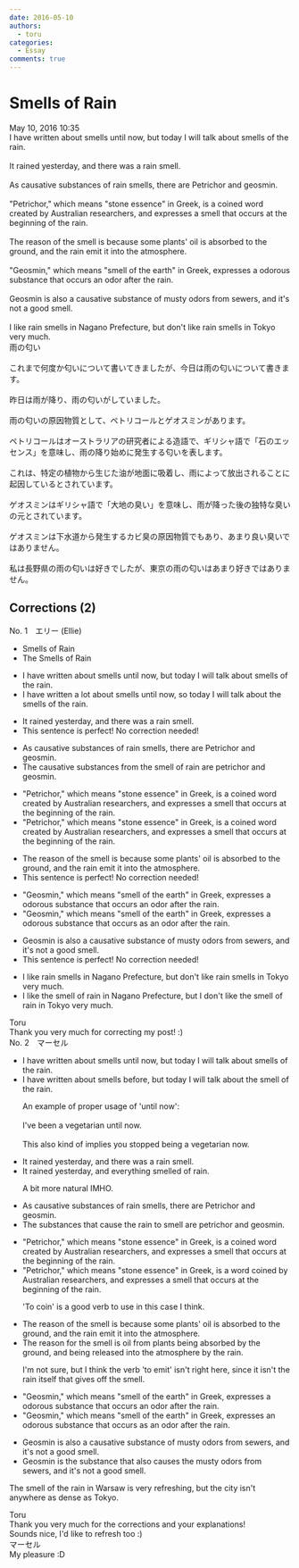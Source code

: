 ```yaml
---
date: 2016-05-10
authors:
  - toru
categories:
  - Essay
comments: true
---
```


# Smells of Rain
<div class="date">May 10, 2016 10:35</div>
<div id="post"><div id="body_show_ori">
I have written about smells until now, but today I will talk about smells of the rain.<br/><br/>It rained yesterday, and there was a rain smell.<br/><br/>As causative substances of rain smells, there are Petrichor and geosmin.<br/><br/>"Petrichor," which means "stone essence" in Greek, is a coined word created by Australian researchers, and expresses a smell that occurs at the beginning of the rain.<br/><br/>The reason of the smell is because some plants' oil is absorbed to the ground, and the rain emit it into the atmosphere.<br/><br/>"Geosmin," which means "smell of the earth" in Greek, expresses a odorous substance that occurs an odor after the rain.<br/><br/>Geosmin is also a causative substance of musty odors from sewers, and it's not a good smell.<br/><br/>I like rain smells in Nagano Prefecture, but don't like rain smells in Tokyo very much.
</div></div>

<!-- more -->

<div id="post_ja"><div id="body_show_mo">
雨の匂い<br/><br/>これまで何度か匂いについて書いてきましたが、今日は雨の匂いについて書きます。<br/><br/>昨日は雨が降り、雨の匂いがしていました。<br/><br/>雨の匂いの原因物質として、ペトリコールとゲオスミンがあります。<br/><br/>ペトリコールはオーストラリアの研究者による造語で、ギリシャ語で「石のエッセンス」を意味し、雨の降り始めに発生する匂いを表します。<br/><br/>これは、特定の植物から生じた油が地面に吸着し、雨によって放出されることに起因しているとされています。<br/><br/>ゲオスミンはギリシャ語で「大地の臭い」を意味し、雨が降った後の独特な臭いの元とされています。<br/><br/>ゲオスミンは下水道から発生するカビ臭の原因物質でもあり、あまり良い臭いではありません。<br/><br/>私は長野県の雨の匂いは好きでしたが、東京の雨の匂いはあまり好きではありません。
</div></div>

## Corrections (2)
<div id="block"><div class="first_name"> No. 1　<span class="just_name">エリー (Ellie)</span></div><div id="block2">
<ul class="correction_field">
<li class="incorrect">Smells of Rain</li>
<li class="corrected correct">
<span class="f_blue">The </span>Smell<span class="f_gray"><span class="sline">s</span></span> of Rain
</li>
</ul>
<ul class="correction_field">
<li class="incorrect">I have written about smells until now, but today I will talk about smells of the rain.</li>
<li class="corrected correct">
I have written <span class="f_blue">a lot </span>about smells <span class="f_gray"><span class="sline">until now</span></span>, <span class="f_blue">so</span> today I will talk about <span class="f_blue">the </span>smell<span class="f_gray"><span class="sline">s</span></span> of the rain.
</li>
</ul>
<ul class="correction_field">
<li class="incorrect">It rained yesterday, and there was a rain smell.</li>
<li class="corrected perfect">This sentence is perfect! No correction needed!</li>
</ul>
<ul class="correction_field">
<li class="incorrect">As causative substances of rain smells, there are Petrichor and geosmin.</li>
<li class="corrected correct">
<span class="f_blue">The causative substances from the smell of rain are petrichor and geosmin.</span>
</li>
</ul>
<ul class="correction_field">
<li class="incorrect">"Petrichor," which means "stone essence" in Greek, is a coined word created by Australian researchers, and expresses a smell that occurs at the beginning of the rain.</li>
<li class="corrected correct">
"Petrichor," which means "stone essence" in Greek, is a coined word created by Australian researchers, and expresses a smell that occurs at the beginning of <span class="f_gray"><span class="sline">the</span></span> rain.
</li>
</ul>
<ul class="correction_field">
<li class="incorrect">The reason of the smell is because some plants' oil is absorbed to the ground, and the rain emit it into the atmosphere.</li>
<li class="corrected perfect">This sentence is perfect! No correction needed!</li>
</ul>
<ul class="correction_field">
<li class="incorrect">"Geosmin," which means "smell of the earth" in Greek, expresses a odorous substance that occurs an odor after the rain.</li>
<li class="corrected correct">
"Geosmin," which means "smell of the earth" in Greek, expresses a odorous substance that occurs <span class="f_blue">as </span>an odor after <span class="f_gray"><span class="sline">the</span></span> rain.
</li>
</ul>
<ul class="correction_field">
<li class="incorrect">Geosmin is also a causative substance of musty odors from sewers, and it's not a good smell.</li>
<li class="corrected perfect">This sentence is perfect! No correction needed!</li>
</ul>
<ul class="correction_field">
<li class="incorrect">I like rain smells in Nagano Prefecture, but don't like rain smells in Tokyo very much.</li>
<li class="corrected correct">
I like <span class="f_blue">the smell of </span>rain in Nagano Prefecture, but <span class="f_blue">I </span>don't like <span class="f_blue">the smell of rain</span> in Tokyo very much.
</li>
</ul>
</div><div class="name"><span class="just_name">Toru</span><br>
Thank you very much for correcting my post! :)
</div>
</div>
<div id="block"><div class="first_name"> No. 2　<span class="just_name">マーセル</span></div><div id="block2">
<ul class="correction_field">
<li class="incorrect">I have written about smells until now, but today I will talk about smells of the rain.</li>
<li class="corrected correct">
I have written about smells <span class="f_blue">before</span>, but today I will talk about <span class="f_blue">the smell</span> of the rain.
<p class="correction_comment">An example of proper usage of 'until now':<br/><br/>I've been a vegetarian until now.<br/><br/>This also kind of implies you stopped being a vegetarian now.</p>
</li>
</ul>
<ul class="correction_field">
<li class="incorrect">It rained yesterday, and there was a rain smell.</li>
<li class="corrected correct">
It rained yesterday, and <span class="f_blue">everything smelled of rain</span>.
<p class="correction_comment">A bit more natural IMHO.</p>
</li>
</ul>
<ul class="correction_field">
<li class="incorrect">As causative substances of rain smells, there are Petrichor and geosmin.</li>
<li class="corrected correct">
<span class="f_blue">The substances that cause the rain to smell are petrichor and geosmin.</span>
</li>
</ul>
<ul class="correction_field">
<li class="incorrect">"Petrichor," which means "stone essence" in Greek, is a coined word created by Australian researchers, and expresses a smell that occurs at the beginning of the rain.</li>
<li class="corrected correct">
"Petrichor," which means "stone essence" in Greek, is a <span class="f_blue">word coined</span> by Australian researchers, and expresses a smell that occurs at the beginning of the rain.
<p class="correction_comment">'To coin' is a good verb to use in this case I think.</p>
</li>
</ul>
<ul class="correction_field">
<li class="incorrect">The reason of the smell is because some plants' oil is absorbed to the ground, and the rain emit it into the atmosphere.</li>
<li class="corrected correct">
The reason <span class="f_blue">for the smell is oil from plants being</span> absorbed <span class="f_blue">by</span> the ground, <span class="f_blue">and being released </span>into the atmosphere <span class="f_blue">by the rain</span>.
<p class="correction_comment">I'm not sure, but I think the verb 'to emit' isn't right here, since it isn't the rain itself that gives off the smell.</p>
</li>
</ul>
<ul class="correction_field">
<li class="incorrect">"Geosmin," which means "smell of the earth" in Greek, expresses a odorous substance that occurs an odor after the rain.</li>
<li class="corrected correct">
"Geosmin," which means "smell of the earth" in Greek, expresses a<span class="f_blue">n</span> odorous substance that occurs <span class="f_blue">as</span> an odor after the rain.
</li>
</ul>
<ul class="correction_field">
<li class="incorrect">Geosmin is also a causative substance of musty odors from sewers, and it's not a good smell.</li>
<li class="corrected correct">
Geosmin <span class="f_blue">is the substance that also causes the</span> musty odors from sewers, and it's not a good smell.
</li>
</ul>
<p class="comment_small">
 The smell of the rain in Warsaw is very refreshing, but the city isn't anywhere as dense as Tokyo.
</p>

</div><div class="name"><span class="just_name">Toru</span><br>
Thank you very much for the corrections and your explanations!<br/>Sounds nice, I'd like to refresh too :)
</div>
<div class="name"><span class="just_name">マーセル</span><br>
My pleasure :D
</div>
</div>
